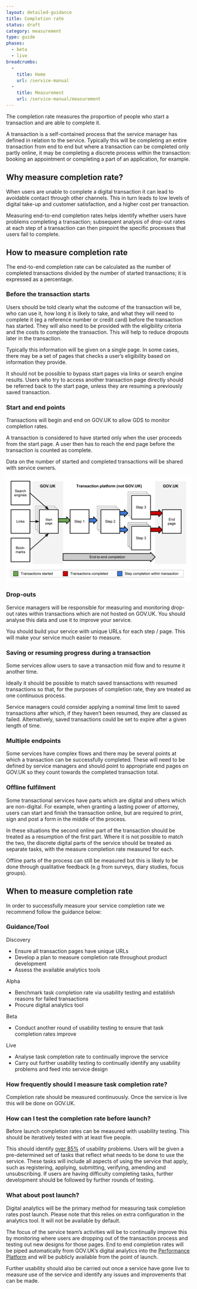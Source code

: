 ```yaml
---
layout: detailed-guidance
title: Completion rate
status: draft
category: measurement
type: guide
phases:
  - beta
  - live
breadcrumbs:
  -
    title: Home
    url: /service-manual
  -
    title: Measurement
    url: /service-manual/measurement
---
```


The completion rate measures the proportion of people who start a transaction and are able to complete it.

A transaction is a self-contained process that the service manager has defined in relation to the service. Typically this will be completing an entire transaction from end to end but where a transaction can be completed only partly online, it may be completing a discrete process within the transaction: booking an appointment or completing a part of an application, for example.

## Why measure completion rate? 

When users are unable to complete a digital transaction it can lead to avoidable contact through other channels. This in turn leads to low levels of digital take-up and customer satisfaction, and a higher cost per transaction.

Measuring end-to-end completion rates helps identify whether users have problems completing a transaction; subsequent analysis of drop-out rates at each step of a transaction can then pinpoint the specific processes that users fail to complete.

## How to measure completion rate

The end-to-end completion rate can be calculated as the number of completed transactions divided by the number of started transactions; it is expressed as a percentage. 

### Before the transaction starts

Users should be told clearly what the outcome of the transaction will be, who can use it, how long it is likely to take, and what they will need to complete it (eg a reference number or credit card) before the transaction has started.  They will also need to be provided with the eligibility criteria and the costs to complete the transaction. This will help to reduce dropouts later in the transaction.

Typically this information will be given on a single page. In some cases, there may be a set of pages that checks a user’s eligibility based on information they provide.

It should not be possible to bypass start pages via links or search engine results. Users who try to access another transaction page directly should be referred back to the start page, unless they are resuming a previously saved transaction.

### Start and end points

Transactions will begin and end on GOV.UK to allow GDS to monitor completion rates. 

A transaction is considered to have started only when the user proceeds from the start page. A user then has to reach the end page before the transaction is counted as complete. 

Data on the number of started and completed transactions will be shared with service owners.

![Completion rate](/service-manual/assets/images/measuring-completion-rates.png)

### Drop-outs

Service managers will be responsible for measuring and monitoring drop-out rates within transactions which are not hosted on GOV.UK. You should analyse this data and use it to improve your service.

You should build your service with unique URLs for each step / page. This will make your service much easier to measure.

### Saving or resuming progress during a transaction

Some services allow users to save a transaction mid flow and to resume it another time.

Ideally it should be possible to match saved transactions with resumed transactions so that, for the purposes of completion rate, they are treated as one continuous process.

Service managers could consider applying a nominal time limit to saved transactions after which, if they haven’t been resumed, they are classed as failed. Alternatively, saved transactions could be set to expire after a given length of time.                          

### Multiple endpoints

Some services have complex flows and there may be several points at which a transaction can be successfully completed. These will need to be defined by service managers and should point to appropriate end pages on GOV.UK so they count towards the completed transaction total.

### Offline fulfilment

Some transactional services have parts which are digital and others which are non-digital. For example, when granting a lasting power of attorney, users can start and finish the transaction online, but are required to print, sign and post a form in the middle of the process. 

In these situations the second online part of the transaction should be treated as a resumption of the first part. Where it is not possible to match the two, the discrete digital parts of the service should be treated as separate tasks, with the measure completion rate measured for each. 

Offline parts of the process can still be measured but this is likely to be done through qualitative feedback (e.g from surveys, diary studies, focus groups).

## When to measure completion rate

In order to successfully measure your service completion rate we recommend follow the guidance below:

### Guidance/Tool

Discovery

* Ensure all transaction pages have unique URLs
* Develop a plan to measure completion rate throughout product development
* Assess the available analytics tools

Alpha

* Benchmark task completion rate via usability testing and establish reasons for failed transactions
* Procure digital analytics tool

Beta

* Conduct another round of usability testing to ensure that task completion rates improve

Live

* Analyse task completion rate to continually improve the service
* Carry out further usability testing to continually identify any usability problems and feed into service design


### How frequently should I measure task completion rate?

Completion rate should be measured continuously. Once the service is live this will be done on GOV.UK.

### How can I test the completion rate before launch?

Before launch completion rates can be measured with usability testing. This should be iteratively tested with at least five people. 

This should identify [over 85%](http://www.nngroup.com/articles/why-you-only-need-to-test-with-5-users/) of usability problems. Users will be given a pre-determined set of tasks that reflect what needs to be done to use the service. These tasks will include all aspects of using the service that apply, such as registering, applying, submitting, verifying, amending and unsubscribing. If users are having difficulty completing tasks, further development should be followed by further rounds of testing.

### What about post launch?

Digital analytics will be the primary method for measuring task completion rates post launch. Please note that this relies on extra configuration in the analytics tool. It will not be available by default.

The focus of the service team’s activities will be to continually improve this by monitoring where users are dropping out of the transaction process and testing out new designs for those pages. End to end completion rates will be piped automatically from GOV.UK’s digital analytics into the [Performance Platform](https://www.gov.uk/performance) and will be publicly available from the point of launch.

Further usability should also be carried out once a service have gone live to measure use of the service and identify any issues and improvements that can be made. 
